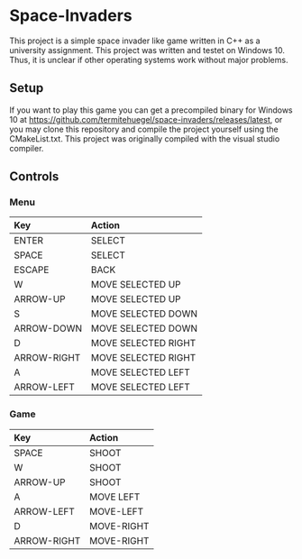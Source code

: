 # Space-Invaders

This project is a simple space invader like game written in C++ as a university assignment.
This project was written and testet on Windows 10. Thus, it is unclear if other operating systems work without major problems.

## Setup

If you want to play this game you can get a precompiled binary
for Windows 10 at https://github.com/termitehuegel/space-invaders/releases/latest, or you may clone this repository and
compile the project yourself using the CMakeList.txt.
This project was originally compiled with the visual studio compiler.

## Controls
### Menu

| Key         | Action              |
|:------------|:--------------------|
| ENTER       | SELECT              |
| SPACE       | SELECT              |
| ESCAPE      | BACK                |
| W           | MOVE SELECTED UP    |
| ARROW-UP    | MOVE SELECTED UP    |
| S           | MOVE SELECTED DOWN  |
| ARROW-DOWN  | MOVE SELECTED DOWN  |
| D           | MOVE SELECTED RIGHT |
| ARROW-RIGHT | MOVE SELECTED RIGHT |
| A           | MOVE SELECTED LEFT  |
| ARROW-LEFT  | MOVE SELECTED LEFT  |


### Game

| Key         | Action     |
|:------------|:-----------|
| SPACE       | SHOOT      |
| W           | SHOOT      |
| ARROW-UP    | SHOOT      |
| A           | MOVE LEFT  |
| ARROW-LEFT  | MOVE-LEFT  |
| D           | MOVE-RIGHT |
| ARROW-RIGHT | MOVE-RIGHT |
